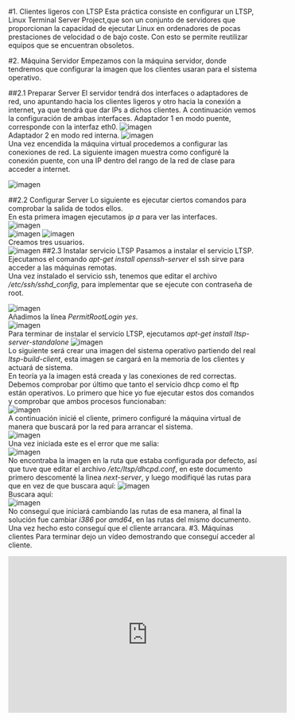 #1. Clientes ligeros con LTSP
Esta práctica consiste en configurar un LTSP, Linux Terminal Server Project,que son un conjunto de servidores que proporcionan la capacidad de ejecutar Linux en ordenadores de pocas prestaciones de velocidad o de bajo coste. Con esto se permite reutilizar equipos que se encuentran obsoletos.

#2. Máquina Servidor
Empezamos con la máquina servidor, donde tendremos que configurar la imagen que los clientes usaran para el sistema operativo.
 

##2.1 Preparar Server
El servidor tendrá dos interfaces o adaptadores de red, uno apuntando hacia los clientes ligeros y otro hacia la conexión a internet, ya que tendrá que dar IPs a dichos clientes.
A continuación vemos la configuración de ambas interfaces. Adaptador 1 en modo puente, corresponde con la interfaz eth0.
![imagen](./1.png)  
Adaptador 2 en modo red interna.
![imagen](./2.png)  
Una vez encendida la máquina virtual procedemos a configurar las conexiones de red.
La siguiente imagen muestra como configuré la conexión puente, con una IP dentro del rango de la red de clase para acceder a internet.

![imagen](./3.png)

##2.2 Configurar Server
Lo siguiente es ejecutar ciertos comandos para comprobar la salida de todos ellos.  
En esta primera imagen ejecutamos *ip a* para ver las interfaces.  
![imagen](./4.png)  
![imagen](./5.png)
![imagen](./6.png)  
Creamos tres usuarios.  
![imagen](./7.png)
##2.3 Instalar servicio LTSP
Pasamos a instalar el servicio LTSP. Ejecutamos el comando *apt-get install openssh-server* el ssh sirve para acceder a las máquinas remotas.  
Una vez instalado el servicio ssh, tenemos que editar el archivo */etc/ssh/sshd_config*, para implementar que se ejecute con contraseña de root.

![imagen](./8.png)  
Añadimos la línea *PermitRootLogin yes*.  
![imagen](./9.png)  
Para terminar de instalar el servicio LTSP, ejecutamos *apt-get install ltsp-server-standalone*
![imagen](./10.png)  
Lo siguiente será crear una imagen del sistema operativo partiendo del real *ltsp-build-client*, 
esta imagen se cargará en la memoria de los clientes y actuará de sistema.  
En teoría ya la imagen está creada y las conexiones de red correctas. Debemos comprobar por último que tanto el servicio dhcp como el ftp están operativos.
Lo primero que hice yo fue ejecutar estos dos comandos y comprobar que ambos procesos funcionaban:  
![imagen](./14.png)  
A continuación inicié el cliente, primero configuré la máquina virtual de manera que buscará por la red para arrancar el sistema.  
![imagen](./11.png)  
Una vez iniciada este es el error que me salia:  
![imagen](./13cliente.png)  
No encontraba la imagen en la ruta que estaba configurada por defecto, así que tuve que editar el archivo */etc/ltsp/dhcpd.conf*,
 en este documento primero descomenté la linea *next-server*, y luego modifiqué las rutas para que en vez de que buscara aquí:
 ![imagen](./12revisar.png)  
 Buscara aquí:  
 ![imagen](./16.png)  
 No conseguí que iniciará cambiando las rutas de esa manera, al final la solución fue cambiar *i386* por *amd64*, en las rutas del mismo documento. Una vez hecho esto conseguí que el cliente arrancara.
#3. Máquinas clientes
Para terminar dejo un vídeo demostrando que conseguí acceder al cliente.

<iframe width="560" height="315" src="https://www.youtube.com/embed/08sfby7WX_w" frameborder="0" allowfullscreen></iframe>
